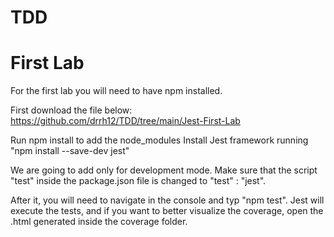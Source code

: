 # TDD

# First Lab

For the first lab you will need to have npm installed.

First download the file below:
https://github.com/drrh12/TDD/tree/main/Jest-First-Lab

Run npm install to add the node_modules
Install Jest framework running "npm install --save-dev jest"

We are going to add only for development mode. Make sure that the script "test" inside the package.json file is changed to "test" : "jest".

After it, you will need to navigate in the console and typ "npm test". Jest will execute the tests, and if you want to better visualize the coverage, open the .html generated inside the coverage folder.
